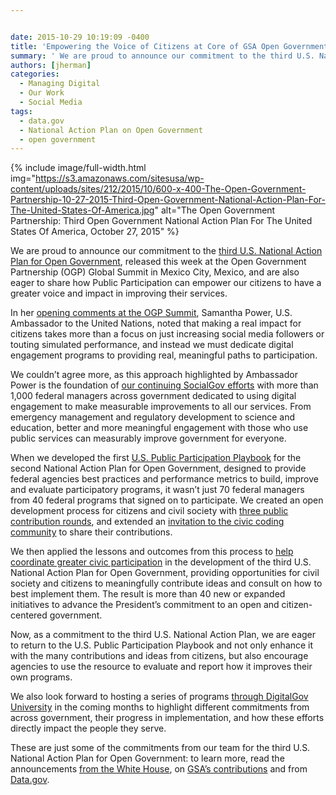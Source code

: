 ```yaml
---


date: 2015-10-29 10:19:09 -0400
title: 'Empowering the Voice of Citizens at Core of GSA Open Government'
summary: ' We are proud to announce our commitment to the third U.S. National Action Plan for Open Government, released this week at the Open Government Partnership (OGP) Global Summit in Mexico City, Mexico, and'
authors: [jherman]
categories:
  - Managing Digital
  - Our Work
  - Social Media
tags:
  - data.gov
  - National Action Plan on Open Government
  - open government
---
```



{% include image/full-width.html img="https://s3.amazonaws.com/sitesusa/wp-content/uploads/sites/212/2015/10/600-x-400-The-Open-Government-Partnership-10-27-2015-Third-Open-Government-National-Action-Plan-For-The-United-States-Of-America.jpg" alt="The Open Government Partnership: Third Open Government National Action Plan For The United States Of America, October 27, 2015" %}

We are proud to announce our commitment to the [third U.S. National Action Plan for Open Government](https://www.whitehouse.gov/sites/default/files/microsites/ostp/final_us_open_government_national_action_plan_3_0.pdf), released this week at the Open Government Partnership (OGP) Global Summit in Mexico City, Mexico, and are also eager to share how Public Participation can empower our citizens to have a greater voice and impact in improving their services.

In her <a href="http://www.huffingtonpost.com/samantha-power/keeping-the-open-governme_b_8412800.html" target="_blank">opening comments at the OGP Summit</a>, Samantha Power, U.S. Ambassador to the United Nations, noted that making a real impact for citizens takes more than a focus on just increasing social media followers or touting simulated performance, and instead we must dedicate digital engagement programs to providing real, meaningful paths to participation.

We couldn’t agree more, as this approach highlighted by Ambassador Power is the foundation of [our continuing SocialGov efforts](https://www.WHATEVER/communities/social-media/) with more than 1,000 federal managers across government dedicated to using digital engagement to make measurable improvements to all our services. From emergency management and regulatory development to science and education, better and more meaningful engagement with those who use public services can measurably improve government for everyone.

When we developed the first [U.S. Public Participation Playbook](https://participation.usa.gov/) for the second National Action Plan for Open Government, designed to provide federal agencies best practices and performance metrics to build, improve and evaluate participatory programs, it wasn&#8217;t just 70 federal managers from 40 federal programs that signed on to participate. We created an open development process for citizens and civil society with [three public contribution rounds](https://www.WHATEVER/2014/12/17/3rd-u-s-public-participation-playbook-draft-released-this-month/), and extended an [invitation to the civic coding community](https://www.WHATEVER/2015/02/05/u-s-public-participation-playbook-open-for-coders-and-designers-on-github/) to share their contributions.

We then applied the lessons and outcomes from this process to [help coordinate greater civic participation](https://www.whitehouse.gov/blog/2015/06/04/help-us-strengthen-open-government) in the development of the third U.S. National Action Plan for Open Government, providing opportunities for civil society and citizens to meaningfully contribute ideas and consult on how to best implement them. The result is more than 40 new or expanded initiatives to advance the President’s commitment to an open and citizen-centered government.

Now, as a commitment to the third U.S. National Action Plan, we are eager to return to the U.S. Public Participation Playbook and not only enhance it with the many contributions and ideas from citizens, but also encourage agencies to use the resource to evaluate and report how it improves their own programs.

We also look forward to hosting a series of programs <a href="https://www.WHATEVER/digitalgov-university/" target="_blank">through DigitalGov University</a> in the coming months to highlight different commitments from across government, their progress in implementation, and how these efforts directly impact the people they serve.

These are just some of the commitments from our team for the third U.S. National Action Plan for Open Government: to learn more, read the announcements [from the White House](https://www.whitehouse.gov/blog/2015/06/04/help-us-strengthen-open-government), on [GSA’s contributions](https://www.WHATEVER/2015/10/29/gsa-open-government-builds-solutions-and-gives-voice-to-citizens) and from [Data.gov](http://www.data.gov/meta/open-government-national-action-plan/).